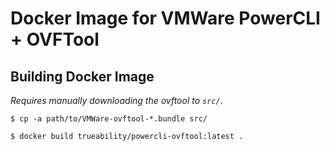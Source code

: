 # Docker Image for VMWare PowerCLI + OVFTool

## Building Docker Image

*Requires manually downloading the ovftool to `src/`*.

```
$ cp -a path/to/VMWare-ovftool-*.bundle src/

$ docker build trueability/powercli-ovftool:latest .
```
